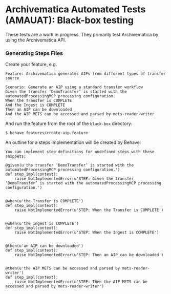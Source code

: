 # Archivematica Automated Tests (AMAUAT): Black-box testing

These tests are a work in progress. They primarily test Archivematica by
using the Archivematica API.

### Generating Steps Files

Create your feature, e.g.
```
Feature: Archivematica generates AIPs from different types of transfer source

Scenario: Generate an AIP using a standard transfer workflow
Given the transfer ‘DemoTransfer’ is started with the automatedProcessingMCP processing configuration.
When the Transfer is COMPLETE
And the Ingest is COMPLETE
Then an AIP can be downloaded
And the AIP METS can be accessed and parsed by mets-reader-writer
```

And run the feature from the root of the `black-box` directory:
```
$ behave features/create-aip.feature
```

An outline for a steps implementation will be created by Behave:
```
You can implement step definitions for undefined steps with these snippets:

@given(u'the transfer ‘DemoTransfer’ is started with the automatedProcessingMCP processing configuration.')
def step_impl(context):
    raise NotImplementedError(u'STEP: Given the transfer ‘DemoTransfer’ is started with the automatedProcessingMCP processing configuration.')


@when(u'the Transfer is COMPLETE')
def step_impl(context):
    raise NotImplementedError(u'STEP: When the Transfer is COMPLETE')


@when(u'the Ingest is COMPLETE')
def step_impl(context):
    raise NotImplementedError(u'STEP: When the Ingest is COMPLETE')


@then(u'an AIP can be downloaded')
def step_impl(context):
    raise NotImplementedError(u'STEP: Then an AIP can be downloaded')


@then(u'the AIP METS can be accessed and parsed by mets-reader-writer')
def step_impl(context):
    raise NotImplementedError(u'STEP: Then the AIP METS can be accessed and parsed by mets-reader-writer')
```
